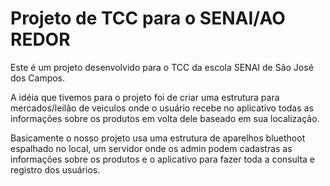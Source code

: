 <h1>Projeto de TCC para o SENAI/AO REDOR</h1>
<p> Este é um projeto desenvolvido para o TCC da escola SENAI de São José dos Campos.</p>
<p>A idéia que tivemos para o projeto foi de criar uma estrutura para mercados/leilão de veiculos onde o usuário recebe no aplicativo todas as informações sobre os produtos em volta dele baseado em sua localização.</p>
<p>Basicamente o nosso projeto usa uma estrutura de aparelhos bluethoot espalhado no local, um servidor onde os admin podem cadastras as informações sobre os produtos e o aplicativo para fazer toda a consulta e registro dos usuários.</p>
